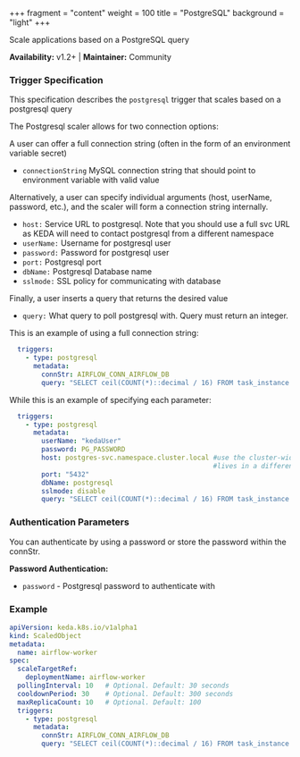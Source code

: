 +++
fragment = "content"
weight = 100
title = "PostgreSQL"
background = "light"
+++

Scale applications based on a PostgreSQL query

**Availability:** v1.2+ | **Maintainer:** Community

<!--more-->

### Trigger Specification

This specification describes the `postgresql` trigger that scales based on a postgresql query

The Postgresql scaler allows for two connection options:

A user can offer a full connection string 
(often in the form of an environment variable secret)

- `connectionString` MySQL connection string that should point to environment variable with valid value

Alternatively, a user can specify individual
arguments (host, userName, password, etc.), and the scaler will form a connection string 
internally.
- `host:` Service URL to postgresql. Note that you should use a full svc URL as KEDA will need to contact postgresql from a different namespace
- `userName:` Username for postgresql user
- `password:` Password for postgresql user
- `port:` Postgresql port
- `dbName:` Postgresql Database name
- `sslmode:` SSL policy for communicating with database

Finally, a user inserts a query that returns the desired value

- `query:` What query to poll postgresql with. Query must return an integer.

This is an example of using a full connection string:
```yaml
  triggers:
    - type: postgresql
      metadata:
        connStr: AIRFLOW_CONN_AIRFLOW_DB
        query: "SELECT ceil(COUNT(*)::decimal / 16) FROM task_instance WHERE state='running' OR state='queued'"
```

While this is an example of specifying each parameter:

```yaml
  triggers:
    - type: postgresql
      metadata:
        userName: "kedaUser"
        password: PG_PASSWORD
        host: postgres-svc.namespace.cluster.local #use the cluster-wide namespace as KEDA 
                                                   #lives in a different namespace from your postgres
        port: "5432"
        dbName: postgresql
        sslmode: disable
        query: "SELECT ceil(COUNT(*)::decimal / 16) FROM task_instance WHERE state='running' OR state='queued'"
```

### Authentication Parameters

You can authenticate by using a password or store the password within the connStr.

**Password Authentication:**

- `password` - Postgresql password to authenticate with

### Example

```yaml
apiVersion: keda.k8s.io/v1alpha1
kind: ScaledObject
metadata:
  name: airflow-worker
spec:
  scaleTargetRef:
    deploymentName: airflow-worker
  pollingInterval: 10   # Optional. Default: 30 seconds
  cooldownPeriod: 30    # Optional. Default: 300 seconds
  maxReplicaCount: 10   # Optional. Default: 100
  triggers:
    - type: postgresql
      metadata:
        connStr: AIRFLOW_CONN_AIRFLOW_DB
        query: "SELECT ceil(COUNT(*)::decimal / 16) FROM task_instance WHERE state='running' OR state='queued'"

```
